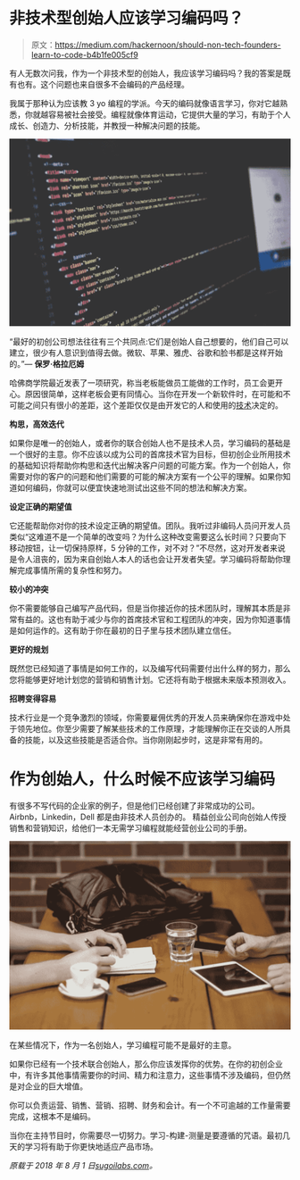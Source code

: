 # 非技术型创始人应该学习编码吗？

> 原文：<https://medium.com/hackernoon/should-non-tech-founders-learn-to-code-b4b1fe005cf9>

有人无数次问我，作为一个非技术型的创始人，我应该学习编码吗？我的答案是既有也有。这个问题也来自很多不会编码的产品经理。

我属于那种认为应该教 3 yo 编程的学派。今天的编码就像语言学习，你对它越熟悉，你就越容易被社会接受。编程就像体育运动，它提供大量的学习，有助于个人成长、创造力、分析技能，并教授一种解决问题的技能。

![](img/67af6701e62f12460b70fa00f663cd0b.png)

“最好的初创公司想法往往有三个共同点:它们是创始人自己想要的，他们自己可以建立，很少有人意识到值得去做。微软、苹果、雅虎、谷歌和脸书都是这样开始的。”— **保罗·格拉厄姆**

哈佛商学院最近发表了一项研究，称当老板能做员工能做的工作时，员工会更开心。原因很简单，这样老板会更有同情心。当你在开发一个新软件时，在可能和不可能之间只有很小的差距，这个差距仅仅是由开发它的人和使用的[技术](https://hackernoon.com/tagged/technology)决定的。

**构思，高效迭代**

如果你是唯一的创始人，或者你的联合创始人也不是技术人员，学习编码的基础是一个很好的主意。你不应该以成为公司的首席技术官为目标，但初创企业所用技术的基础知识将帮助你构思和迭代出解决客户问题的可能方案。作为一个创始人，你需要对你的客户的问题和他们需要的可能的解决方案有一个公平的理解。如果你知道如何编码，你就可以便宜快速地测试出这些不同的想法和解决方案。

**设定正确的期望值**

它还能帮助你对你的技术设定正确的期望值。团队。我听过非编码人员问开发人员类似“这难道不是一个简单的改变吗？为什么这种改变需要这么长时间？只要向下移动按钮，让一切保持原样，5 分钟的工作，对不对？”不尽然，这对开发者来说是令人沮丧的，因为来自创始人本人的话也会让开发者失望。学习编码将帮助你理解完成事情所需的复杂性和努力。

**较小的冲突**

你不需要能够自己编写产品代码，但是当你接近你的技术团队时，理解其本质是非常有益的。这也有助于减少与你的首席技术官和工程团队的冲突，因为你知道事情是如何运作的。这有助于你在最初的日子里与技术团队建立信任。

**更好的规划**

既然您已经知道了事情是如何工作的，以及编写代码需要付出什么样的努力，那么您将能够更好地计划您的营销和销售计划。它还将有助于根据未来版本预测收入。

**招聘变得容易**

技术行业是一个竞争激烈的领域，你需要雇佣优秀的开发人员来确保你在游戏中处于领先地位。你至少需要了解某些技术的工作原理，才能理解你正在交谈的人所具备的技能，以及这些技能是否适合你。当你刚刚起步时，这是非常有用的。

# 作为创始人，什么时候不应该学习编码

有很多不写代码的企业家的例子，但是他们已经创建了非常成功的公司。Airbnb，Linkedin，Dell 都是由非技术人员创办的。
精益创业公司向创始人传授销售和营销知识，给他们一本无需学习编程就能经营创业公司的手册。

![](img/2195f01cf02eb4dfd8083b4be513b759.png)

在某些情况下，作为一名创始人，学习编程可能不是最好的主意。

如果你已经有一个技术联合创始人，那么你应该发挥你的优势。在你的初创企业中，有许多其他事情需要你的时间、精力和注意力，这些事情不涉及编码，但仍然是对企业的巨大增值。

你可以负责运营、销售、营销、招聘、财务和会计。有一个不可逾越的工作量需要完成，这根本不是编码。

当你在主持节目时，你需要尽一切努力。学习-构建-测量是要遵循的咒语。最初几天的学习将有助于你更快地适应产品市场。

*原载于 2018 年 8 月 1 日*[*sugoilabs.com*](https://sugoilabs.com/blog/startups/should-i-learn-to-code-as-a-non-tech-founder)*。*